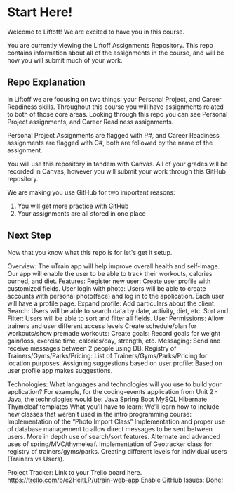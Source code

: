# Start Here!
Welcome to Liftoff! We are excited to have you in this course.

You are currently viewing the Liftoff Assignments Repository. This repo contains information about all of the assignments in the course, and will be how you will submit much of your work.

## Repo Explanation
In Liftoff we are focusing on two things: your Personal Project, and Career Readiness skills. Throughout this course you will have assignments related to both of those core areas. Looking through this repo you can see Personal Project assignments, and Career Readiness assignments.

Personal Project Assignments are flagged with P#, and Career Readiness assignments are flagged with C#, both are followed by the name of the assignment.

You will use this repository in tandem with Canvas. All of your grades will be recorded in Canvas, however you will submit your work through this GitHub repository.

We are making you use GitHub for two important reasons:
<ol>
<li>You will get more practice with GitHub</li>
<li>Your assignments are all stored in one place</li>
</ol>

## Next Step
Now that you know what this repo is for let's get it setup.

Overview: The uTrain app will help improve overall health and self-image.
Our app will enable the user to be able to track their workouts, calories burned, and diet.
Features:
Register new user: Create user profile with customized fields.
User login with photo: Users will be able to create accounts with personal photo(face) and log in to the application. Each user will have a profile page.
Expand profile: Add particulars about the client.
Search: Users will be able to search data by date, activity, diet, etc.
Sort and Filter: Users will be able to sort and filter all fields.
User Permissions: Allow trainers and user different access levels
Create schedule/plan for workouts/show premade workouts: 
Create goals: Record goals for weight gain/loss, exercise time, calories/day, strength, etc.
Messaging: Send and receive messages between 2 people using DB.
Registry of Trainers/Gyms/Parks/Pricing: List of Trainers/Gyms/Parks/Pricing for location purposes.
Assigning suggestions based on user profile: Based on user profile app makes suggestions.


Technologies: What languages and technologies will you use to build your application? For example, for the coding-events application from Unit 2 - Java, the technologies would be:
Java
Spring Boot 
MySQL
Hibernate
Thymeleaf templates
What you’ll have to learn: We’ll learn how to include new classes that weren’t used in the intro programming course:
Implementation of the “Photo Import Class”
Implementation and proper use of database management to allow direct messages to be sent between users.
More in depth use of search/sort features.
Alternate and advanced uses of spring/MVC/thymeleaf.
Implementation of Geotracker class for registry of trainers/gyms/parks.
Creating different levels for individual users (Trainers vs Users).


Project Tracker: Link to your Trello board here. https://trello.com/b/e2HeitLP/utrain-web-app
Enable GitHub Issues: Done!




